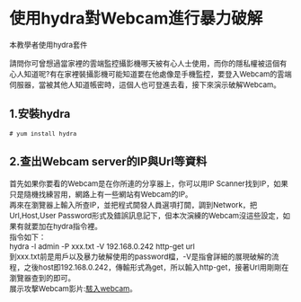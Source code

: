 # 使用hydra對Webcam進行暴力破解 

<font  size=2 >本教學者使用hydra套件  

請問你可曾想過當家裡的雲端監控攝影機哪天被有心人士使用，而你的隱私權被這個有心人知道呢?有在家裡裝攝影機可能知道要在他處像是手機監控，要登入Webcam的雲端伺服器，當被其他人知道帳密時，這個人也可登進去看，接下來演示破解Webcam。
## 1.安裝hydra
```
# yum install hydra
```
## 2.查出Webcam server的IP與Url等資料
首先如果你要看的Webcam是在你所連的分享器上，你可以用IP Scanner找到IP，如果只是隨機找練習用，網路上有一些網站有Webcam的IP。  
再來在瀏覽器上輸入所查IP，並把程式開發人員選項打開，調到Network，把Url,Host,User Password形式及錯誤訊息記下，但本次演練的Webcam沒這些設定，如果有就要加在hydra指令裡。  
指令如下：  
hydra -l admin -P xxx.txt -V 192.168.0.242 http-get url  
到xxx.txt前是用戶以及暴力破解使用的password檔，-V是指會詳細的展現破解的流程，之後host即192.168.0.242，傳輸形式為get，所以輸入http-get，接著Url用剛剛在瀏覽器查到的即可。  
展示攻擊Webcam影片:[駭入webcam](https://www.youtube.com/watch?v=KZ3TBHk6IYc)。
